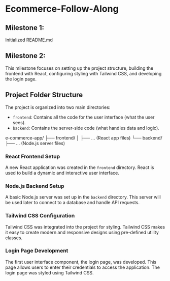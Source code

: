 # Ecommerce-Follow-Along

## Milestone 1: 
Initialized README.md

## Milestone 2:

This milestone focuses on setting up the project structure, building the frontend with React, configuring styling with Tailwind CSS, and developing the login page.

## Project Folder Structure

The project is organized into two main directories:

*   `frontend`: Contains all the code for the user interface (what the user sees).
*   `backend`: Contains the server-side code (what handles data and logic).

e-commerce-app/
├── frontend/
│   ├── ... (React app files)
└── backend/
├── ... (Node.js server files)


### React Frontend Setup
A new React application was created in the `frontend` directory.  React is used to build a dynamic and interactive user interface.

### Node.js Backend Setup
A basic Node.js server was set up in the `backend` directory.  This server will be used later to connect to a database and handle API requests.

### Tailwind CSS Configuration
Tailwind CSS was integrated into the project for styling.  Tailwind CSS makes it easy to create modern and responsive designs using pre-defined utility classes.

### Login Page Development
The first user interface component, the login page, was developed. This page allows users to enter their credentials to access the application.  The login page was styled using Tailwind CSS.